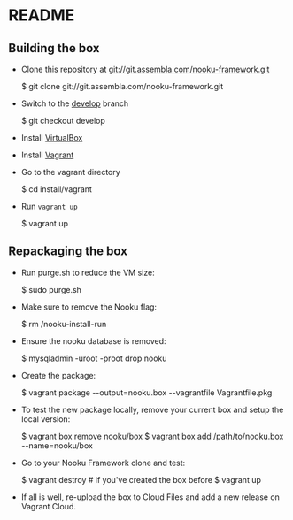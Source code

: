 README
======

Building the box
----------------

* Clone this repository at [git://git.assembla.com/nooku-framework.git](git://git.assembla.com/nooku-framework.git)

    $ git clone git://git.assembla.com/nooku-framework.git

* Switch to the [develop](https://nooku.assembla.com/code/nooku-framework/git/nodes/develop) branch

    $ git checkout develop

* Install [VirtualBox](http://www.virtualbox.org/)

* Install [Vagrant](http://downloads.vagrantup.com/)

* Go to the vagrant directory

	$ cd install/vagrant

* Run `vagrant up`

    $ vagrant up


Repackaging the box
-----------------

* Run purge.sh to reduce the VM size:

	$ sudo purge.sh

* Make sure to remove the Nooku flag: 

	$ rm /nooku-install-run
	
* Ensure the nooku database is removed:

	$ mysqladmin -uroot -proot drop nooku
	
* Create the package: 

	$ vagrant package --output=nooku.box --vagrantfile Vagrantfile.pkg 

* To test the new package locally, remove your current box and setup the local version:

	$ vagrant box remove nooku/box
	$ vagrant box add /path/to/nooku.box --name=nooku/box
	
* Go to your Nooku Framework clone and test: 

	$ vagrant destroy # if you've created the box before
	$ vagrant up
	
* If all is well, re-upload the box to Cloud Files and add a new release on Vagrant Cloud.

